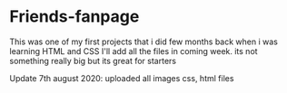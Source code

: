# Friends-fanpage
This was one of my first projects that i did few months back when i was learning HTML and CSS
I'll add all the files in coming week. its not something really big but its great for starters 


Update 7th august 2020: uploaded all images css, html files
